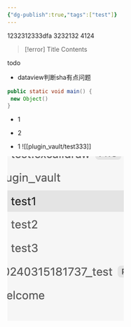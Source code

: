 ```yaml
---
{"dg-publish":true,"tags":["test"]}
---
```


1232312333dfa
3232132
4124

> [!error] Title
> Contents

todo
- dataview判断sha有点问题

```java title="123"
public static void main() {
 new Object()
}
```




- 1


- 2



- 1
![[plugin_vault/test333]]

![img1xxfdw.png](img/user/img1xxfdw.png)